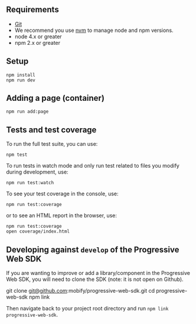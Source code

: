 ## Requirements

- [Git](https://git-scm.com/)
- We recommend you use [nvm](https://github.com/creationix/nvm#installation) to
manage node and npm versions.
- node 4.x or greater
- npm 2.x or greater

## Setup

```
npm install
npm run dev
```

## Adding a page (container)

```
npm run add:page
```

## Tests and test coverage

To run the full test suite, you can use:

```
npm test
```

To run tests in watch mode and only run test related to files you modify during development, use:

```
npm run test:watch
```

To see your test coverage in the console, use:

```
npm run test:coverage
```

or to see an HTML report in the browser, use:

```
npm run test:coverage
open coverage/index.html
```

## Developing against `develop` of the Progressive Web SDK

If you are wanting to improve or add a library/component in the Progressive Web SDK,
you will need to clone the SDK (note: it is not open on Github).

git clone git@github.com:mobify/progressive-web-sdk.git
cd progressive-web-sdk
npm link

Then navigate back to your project root directory and run `npm link progressive-web-sdk`.
